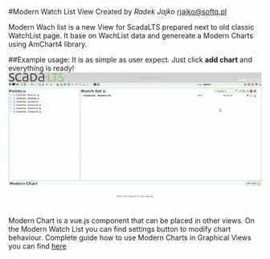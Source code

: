 #Modern Watch List View
Created by _Radek Jajko_ [rjajko@softq.pl](mail:rjajko@softq.pl)

Modern Wach list is a new View for ScadaLTS prepared next to old classic WatchList page. It base on WachList 
data and genereate a Modern Charts using AmChart4 library.

##Example usage:
It is as simple as user expect. Just click __add chart__ and everything is ready!
![AddChart](../../assets/doc/watch_list/MWL_AddChart.gif)
Modern Chart is a vue.js component that can be placed in other views. On the Modern Watch List you can find 
settings button to modify chart behaviour. Complete guide how to use Modern Charts in Graphical Views you can find [here](../amcharts/readme.md)